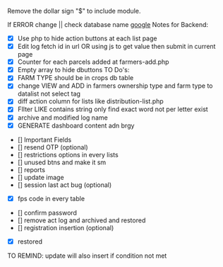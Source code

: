 Remove the dollar sign "$" to include module.

If ERROR change || check database name
[google](www.google.com)
Notes for Backend:
- [x] Use php to hide action buttons  at each list page
- [x] Edit log fetch id in url OR using js to get value then submit in current page
- [x] Counter for each parcels added at farmers-add.php 
- [x] Empty array to hide dbuttons
TO Do's:
- [X] FARM TYPE should be in crops db table
- [x] change VIEW and ADD in farmers ownership type and farm type to datalist not select tag
- [x] diff action column for lists like distribution-list.php
- [x] FIlter LIKE contains string only find exact word not per letter exist
- [x] archive and modified log name
- [x] GENERATE dashboard content adn brgy
- [] Important Fields
- [] resend OTP (optional)
- [] restrictions options in every lists
- [] unused btns and make it sm
- [] reports
- [] update image
- [] session last act bug (optional)
- [x] fps code in every table
- [] confirm password
- [] remove act log and archived and restored
- [] registration insertion (optional)
- [x] restored

TO REMIND:
update will also insert if condition not met

